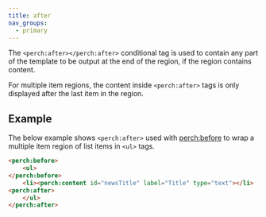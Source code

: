 ```yaml
---
title: after
nav_groups:
  - primary
---
```


The `<perch:after></perch:after>` conditional tag is used to contain any part of the template to be output at the end of the region, if the region contains content.

For multiple item regions, the content inside `<perch:after>` tags is only displayed after the last item in the region.

## Example

The below example shows `<perch:after>` used with [perch:before](/docs/templates/conditionals/before/) to wrap a multiple item region of list items in `<ul>` tags.

```html
<perch:before>
    <ul>
</perch:before>
    <li><perch:content id="newsTitle" label="Title" type="text"></li>
<perch:after>
    </ul>
</perch:after>
```
